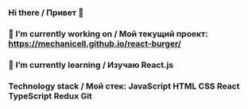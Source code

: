 ### Hi there / Привет 👋

### 🔭 I’m currently working on / Мой текущий проект: https://mechanicell.github.io/react-burger/
### 🌱 I’m currently learning / Изучаю React.js  

### Technology stack / Мой стек: JavaScript HTML CSS React TypeScript Redux Git

<!--
**MechaniCell/MechaniCell** is a ✨ _special_ ✨ repository because its `README.md` (this file) appears on your GitHub profile.

Here are some ideas to get you started:

- 👯 I’m looking to collaborate on ...
- 🤔 I’m looking for help with ...
- 💬 Ask me about ...
- 📫 How to reach me: ...
- 😄 Pronouns: ...
- ⚡ Fun fact: ...
-->
